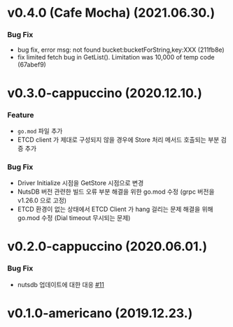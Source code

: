
# v0.4.0 (Cafe Mocha) (2021.06.30.)

### Bug Fix

- bug fix, error msg: not found bucket:bucketForString,key:XXX (211fb8e)
- fix limited fetch bug in GetList(). Limitation was 10,000 of temp code (67abef9)



# v0.3.0-cappuccino (2020.12.10.)

### Feature

- `go.mod` 파일 추가
- ETCD client 가 제대로 구성되지 않을 경우에 Store 처리 메서드 호출되는 부분 검증 추가

### Bug Fix

- Driver Initialize 시점을 GetStore 시점으로 변경
- NutsDB 버전 관련한 빌드 오류 부분 해결을 위한 go.mod 수정 (grpc 버전을 v1.26.0 으로 고정)
- ETCD 환경이 없는 상태에서 ETCD Client 가 hang 걸리는 문제 해결을 위해 go.mod 수정 (Dial timeout 무시되는 문제)



# v0.2.0-cappuccino (2020.06.01.)

### Bug Fix

- nutsdb 업데이트에 대한 대응 [#11](https://github.com/cloud-barista/cb-store/issues/11)



# v0.1.0-americano (2019.12.23.)
